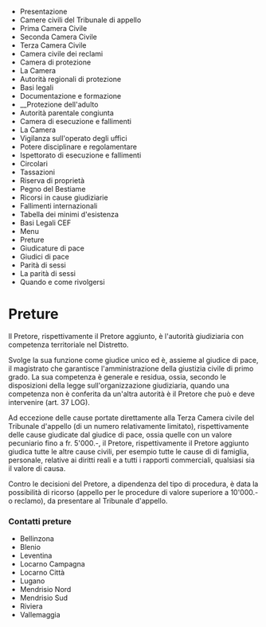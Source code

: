   * Presentazione
  * Camere civili del Tribunale di appello
  * Prima Camera Civile
  * Seconda Camera Civile
  * Terza Camera Civile
  * Camera civile dei reclami
  * Camera di protezione
  * La Camera
  * Autorità regionali di protezione
  * Basi legali
  * Documentazione e formazione
  *  __Protezione dell'adulto
  * Autorità parentale congiunta
  * Camera di esecuzione e fallimenti
  * La Camera
  * Vigilanza sull'operato degli uffici
  * Potere disciplinare e regolamentare
  * Ispettorato di esecuzione e fallimenti
  * Circolari
  * Tassazioni
  * Riserva di proprietà
  * Pegno del Bestiame
  * Ricorsi in cause giudiziarie
  * Fallimenti internazionali
  * Tabella dei minimi d'esistenza
  * Basi Legali CEF
  * Menu
  * Preture
  * Giudicature di pace
  * Giudici di pace
  * Parità di sessi 
  * La parità di sessi
  * Quando e come rivolgersi

#  Preture

Il Pretore, rispettivamente il Pretore aggiunto, è l'autorità giudiziaria con
competenza territoriale nel Distretto.

Svolge la sua funzione come giudice unico ed è, assieme al giudice di pace, il
magistrato che garantisce l'amministrazione della giustizia civile di primo
grado. La sua competenza è generale e residua, ossia, secondo le disposizioni
della legge sull'organizzazione giudiziaria, quando una competenza non è
conferita da un'altra autorità è il Pretore che può e deve intervenire (art.
37 LOG).

Ad eccezione delle cause portate direttamente alla Terza Camera civile del
Tribunale d'appello (di un numero relativamente limitato), rispettivamente
delle cause giudicate dal giudice di pace, ossia quelle con un valore
pecuniario fino a fr. 5'000.-, il Pretore, rispettivamente il Pretore aggiunto
giudica tutte le altre cause civili, per esempio tutte le cause di di
famiglia, personale, relative ai diritti reali e a tutti i rapporti
commerciali, qualsiasi sia il valore di causa.

Contro le decisioni del Pretore, a dipendenza del tipo di procedura, è data la
possibilità di ricorso (appello per le procedure di valore superiore a
10'000.- o reclamo), da presentare al Tribunale d'appello.

###  Contatti preture

  * Bellinzona
  * Blenio
  * Leventina
  * Locarno Campagna
  * Locarno Città
  * Lugano
  * Mendrisio Nord
  * Mendrisio Sud
  * Riviera
  * Vallemaggia

